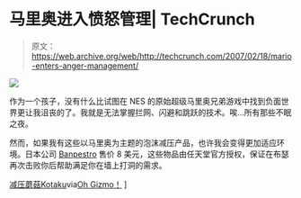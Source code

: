 # 马里奥进入愤怒管理| TechCrunch

> 原文：<https://web.archive.org/web/http://techcrunch.com/2007/02/18/mario-enters-anger-management/>

![](img/7ae976990c0ac2d35163a344dee49364.png)

作为一个孩子，没有什么比试图在 NES 的原始超级马里奥兄弟游戏中找到负面世界更让我沮丧的了。我就是无法掌握拦网、闪避和跳跃的技术。唉…所有那些不眠之夜。

然而，如果我有这些以马里奥为主题的泡沫减压产品，也许我会变得更加适应环境。日本公司 [Banpestro](https://web.archive.org/web/20150513060123/http://www.banpresto.co.jp/) 售价 8 美元，这些物品由任天堂官方授权，保证在布瑟再次击败你后帮助满足你在墙上打洞的需求。

[减压蘑菇](https://web.archive.org/web/20150513060123/http://www.banpresto.co.jp/)[Kotaku](https://web.archive.org/web/20150513060123/http://kotaku.com/gaming/merch/stressed-squeeze-your-mushrooms-236332.php)via[Oh Gizmo！](https://web.archive.org/web/20150513060123/http://www.ohgizmo.com/2007/02/14/stress-relieving-mushrooms-no-not-that-kind/) ]